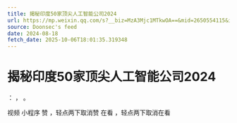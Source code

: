 ```yaml
---
title: 揭秘印度50家顶尖人工智能公司2024
url: https://mp.weixin.qq.com/s?__biz=MzA3Mjc1MTkwOA==&mid=2650554115&idx=1&sn=fcf5e24a6c8fdc42feb4c2c367006cdf
source: Doonsec's feed
date: 2024-08-18
fetch_date: 2025-10-06T18:01:35.319348
---
```


# 揭秘印度50家顶尖人工智能公司2024

：
，
。

视频
小程序
赞
，轻点两下取消赞
在看
，轻点两下取消在看
